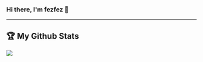 ### Hi there, I'm fezfez 👦

---

## :trophy: My Github Stats
<p align="left" justify="center">
  <a href="https://github.com/fezfez/github-readme-stats" target="_blank" justify="center">
    <img align="center" src="https://github-readme-stats.vercel.app/api?username=fezfez&show_icons=true&title_color=2e2e2e&hide=issues&include_all_commits=true&count_private=true"/>
  </a>
</p>
